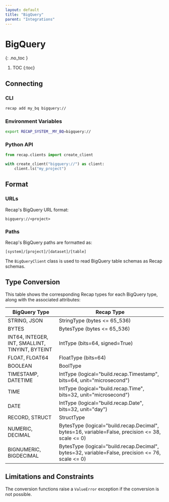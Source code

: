 ```yaml
---
layout: default
title: "BigQuery"
parent: "Integrations"
---
```


# BigQuery
{: .no_toc }

1. TOC
{:toc}

## Connecting

### CLI

```bash
recap add my_bq bigquery://
```

### Environment Variables

```bash
export RECAP_SYSTEM__MY_BQ=bigquery://
```

### Python API

```python
from recap.clients import create_client

with create_client("bigquery://") as client:
    client.ls("my_project")
```

## Format

### URLs

Recap's BigQuery URL format:

```
bigquery://<project>
```

### Paths

Recap's BigQuery paths are formatted as:

```
[system]/[project]/[dataset]/[table]
```

The `BigQueryClient` class is used to read BigQuery table schemas as Recap schemas.

## Type Conversion

This table shows the corresponding Recap types for each BigQuery type, along with the associated attributes:

| BigQuery Type | Recap Type |
|---------------|------------------------------------|
| STRING, JSON | StringType (bytes <= 65_536) |
| BYTES | BytesType (bytes <= 65_536) |
| INT64, INTEGER, INT, SMALLINT, TINYINT, BYTEINT | IntType (bits=64, signed=True) |
| FLOAT, FLOAT64 | FloatType (bits=64) |
| BOOLEAN | BoolType |
| TIMESTAMP, DATETIME | IntType (logical="build.recap.Timestamp", bits=64, unit="microsecond") |
| TIME | IntType (logical="build.recap.Time", bits=32, unit="microsecond") |
| DATE | IntType (logical="build.recap.Date", bits=32, unit="day") |
| RECORD, STRUCT | StructType |
| NUMERIC, DECIMAL | BytesType (logical="build.recap.Decimal", bytes=16, variable=False, precision <= 38, scale <= 0) |
| BIGNUMERIC, BIGDECIMAL | BytesType (logical="build.recap.Decimal", bytes=32, variable=False, precision <= 76, scale <= 0) |

## Limitations and Constraints

The conversion functions raise a `ValueError` exception if the conversion is not possible.